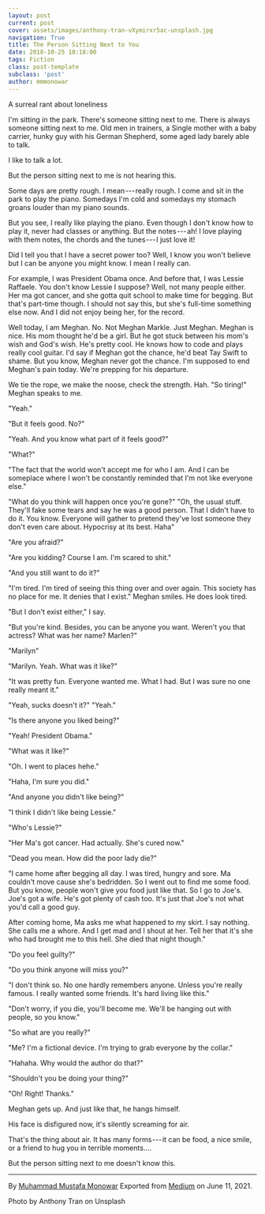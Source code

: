 ```yaml
---
layout: post
current: post
cover: assets/images/anthony-tran-vXymirxr5ac-unsplash.jpg
navigation: True
title: The Person Sitting Next to You
date: 2018-10-25 10:18:00
tags: Fiction
class: post-template
subclass: 'post'
author: mmmonowar
---
```


A surreal rant about loneliness 


I'm sitting in the park. There's someone sitting next
to me. There is always someone sitting next to me. Old men in trainers,
a Single mother with a baby carrier, hunky guy with his German Shepherd,
some aged lady barely able to talk.

I like to talk a lot.

But the person sitting next to me is not hearing this.

Some days are pretty rough. I mean --- really rough. I come and sit in
the park to play the piano. Somedays I'm cold and somedays my stomach
groans louder than my piano sounds.

But you see, I really like playing the piano. Even though I don't know
how to play it, never had classes or anything. But the notes --- ah! I
love playing with them notes, the chords and the tunes --- I just love
it!

Did I tell you that I have a secret power too? Well, I know you won't
believe but I can be anyone you might know. I mean I really can.

For example, I was President Obama once. And before that, I was Lessie
Raffaele. You don't know Lessie I suppose? Well, not many people either.
Her ma got cancer, and she gotta quit school to make time for begging.
But that's part-time though. I should not say this, but she's full-time
something else now. And I did not enjoy being her, for the record.

Well today, I am Meghan. No. Not Meghan Markle. Just Meghan. Meghan is
nice. His mom thought he'd be a girl. But he got stuck between his mom's
wish and God's wish. He's pretty cool. He knows how to code and plays
really cool guitar. I'd say if Meghan got the chance, he'd beat Tay
Swift to shame. But you know, Meghan never got the chance. I'm supposed
to end Meghan's pain today. We're prepping for his departure.

We tie the rope, we make the noose, check the strength. Hah. "So
tiring!" Meghan speaks to me.

"Yeah."

"But it feels good. No?"

"Yeah. And you know what part of it feels good?"

"What?"

"The fact that the world won't accept me for who I am. And I can be
someplace where I won't be constantly reminded that I'm not like
everyone else."

"What do you think will happen once you're gone?"
"Oh, the usual stuff. They'll fake some tears and say he was a good
person. That I didn't have to do it. You know. Everyone will gather to
pretend they've lost someone they don't even care about. Hypocrisy at
its best. Haha"

"Are you afraid?"

"Are you kidding? Course I am. I'm scared to shit."

"And you still want to do it?"

"I'm tired. I'm tired of seeing this thing over and over again. This
society has no place for me. It denies that I exist." Meghan smiles. He
does look tired.

"But I don't exist either," I say.

"But you're kind. Besides, you can be anyone you want. Weren't you that
actress? What was her name? Marlen?"

"Marilyn"

"Marilyn. Yeah. What was it like?"

"It was pretty fun. Everyone wanted me. What I had. But I was sure no
one really meant it."

"Yeah, sucks doesn't it?"
"Yeah."

"Is there anyone you liked being?"

"Yeah! President Obama."

"What was it like?"

"Oh. I went to places hehe."

"Haha, I'm sure you did."

"And anyone you didn't like being?"

"I think I didn't like being Lessie."

"Who's Lessie?"

"Her Ma's got cancer. Had actually. She's cured now."

"Dead you mean. How did the poor lady die?"

"I came home after begging all day. I was tired, hungry and sore. Ma
couldn't move cause she's bedridden. So I went out to find me some food.
But you know, people won't give you food just like that. So I go to
Joe's. Joe's got a wife. He's got plenty of cash too. It's just that
Joe's not what you'd call a good guy.

After coming home, Ma asks me what happened to my skirt. I say nothing.
She calls me a whore. And I get mad and I shout at her. Tell her that
it's she who had brought me to this hell. She died that night though."

"Do you feel guilty?"

"Do you think anyone will miss you?"

"I don't think so. No one hardly remembers anyone. Unless you're really
famous. I really wanted some friends. It's hard living like this."

"Don't worry, if you die, you'll become me. We'll be hanging out with
people, so you know."

"So what are you really?"

"Me? I'm a fictional device. I'm trying to grab everyone by the collar."

"Hahaha. Why would the author do that?"

"Shouldn't you be doing your thing?"

"Oh! Right! Thanks."

Meghan gets up. And just like that, he hangs himself.

His face is disfigured now, it's silently screaming for air.

That's the thing about air. It has many forms --- it can be food, a nice
smile, or a friend to hug you in terrible moments....

But the person sitting next to me doesn't know this.

---

By [Muhammad Mustafa Monowar](https://medium.com/@mmmonowar)
Exported from [Medium](https://medium.com) on June 11, 2021.

Photo by Anthony Tran on Unsplash